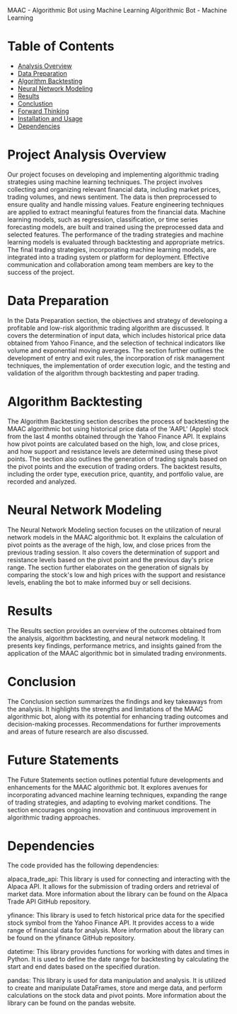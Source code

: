 MAAC - Algorithmic Bot using Machine Learning
Algorithmic Bot - Machine Learning


# Table of Contents

* [Analysis Overview](AnalysisOverview)
* [Data Preparation](DataPreparation)
* [Algorithm Backtesting](AlgorithmBacktesting)
* [Neural Network Modeling](NeuralNetworkModeling)
* [Results](Results)
* [Conclustion](Conclustion)
* [Forward Thinking](ForwardThinking)
* [Installation and Usage](InstallationandUsage)
* [Dependencies](Dependencies)

# Project Analysis Overview

Our project focuses on developing and implementing algorithmic trading strategies using machine learning techniques. The project involves collecting and organizing relevant financial data, including market prices, trading volumes, and news sentiment. The data is then preprocessed to ensure quality and handle missing values. Feature engineering techniques are applied to extract meaningful features from the financial data. Machine learning models, such as regression, classification, or time series forecasting models, are built and trained using the preprocessed data and selected features. The performance of the trading strategies and machine learning models is evaluated through backtesting and appropriate metrics. The final trading strategies, incorporating machine learning models, are integrated into a trading system or platform for deployment. Effective communication and collaboration among team members are key to the success of the project.

# Data Preparation
In the Data Preparation section, the objectives and strategy of developing a profitable and low-risk algorithmic trading algorithm are discussed. It covers the determination of input data, which includes historical price data obtained from Yahoo Finance, and the selection of technical indicators like volume and exponential moving averages. The section further outlines the development of entry and exit rules, the incorporation of risk management techniques, the implementation of order execution logic, and the testing and validation of the algorithm through backtesting and paper trading.

# Algorithm Backtesting
The Algorithm Backtesting section describes the process of backtesting the MAAC algorithmic bot using historical price data of the 'AAPL' (Apple) stock from the last 4 months obtained through the Yahoo Finance API. It explains how pivot points are calculated based on the high, low, and close prices, and how support and resistance levels are determined using these pivot points. The section also outlines the generation of trading signals based on the pivot points and the execution of trading orders. The backtest results, including the order type, execution price, quantity, and portfolio value, are recorded and analyzed.

# Neural Network Modeling
The Neural Network Modeling section focuses on the utilization of neural network models in the MAAC algorithmic bot. It explains the calculation of pivot points as the average of the high, low, and close prices from the previous trading session. It also covers the determination of support and resistance levels based on the pivot point and the previous day's price range. The section further elaborates on the generation of signals by comparing the stock's low and high prices with the support and resistance levels, enabling the bot to make informed buy or sell decisions.

# Results
The Results section provides an overview of the outcomes obtained from the analysis, algorithm backtesting, and neural network modeling. It presents key findings, performance metrics, and insights gained from the application of the MAAC algorithmic bot in simulated trading environments.

# Conclusion
The Conclusion section summarizes the findings and key takeaways from the analysis. It highlights the strengths and limitations of the MAAC algorithmic bot, along with its potential for enhancing trading outcomes and decision-making processes. Recommendations for further improvements and areas of future research are also discussed.

# Future Statements
The Future Statements section outlines potential future developments and enhancements for the MAAC algorithmic bot. It explores avenues for incorporating advanced machine learning techniques, expanding the range of trading strategies, and adapting to evolving market conditions. The section encourages ongoing innovation and continuous improvement in algorithmic trading approaches.


# Dependencies
The code provided has the following dependencies:

alpaca_trade_api: This library is used for connecting and interacting with the Alpaca API. It allows for the submission of trading orders and retrieval of market data. More information about the library can be found on the Alpaca Trade API GitHub repository.

yfinance: This library is used to fetch historical price data for the specified stock symbol from the Yahoo Finance API. It provides access to a wide range of financial data for analysis. More information about the library can be found on the yfinance GitHub repository.

datetime: This library provides functions for working with dates and times in Python. It is used to define the date range for backtesting by calculating the start and end dates based on the specified duration.

pandas: This library is used for data manipulation and analysis. It is utilized to create and manipulate DataFrames, store and merge data, and perform calculations on the stock data and pivot points. More information about the library can be found on the pandas website.


